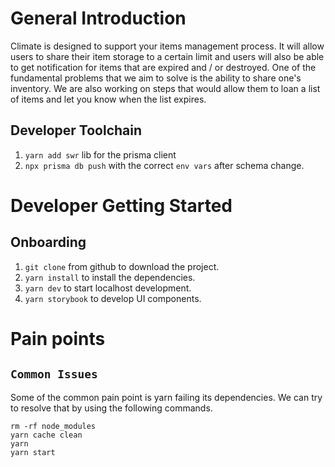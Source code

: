 # General Introduction

Climate is designed to support your items management process. It will allow users to share their item storage to a certain limit and users will also be able to get notification for items that are expired and / or destroyed. One of the fundamental problems that we aim to solve is the ability to share one's inventory. We are also working on steps that would allow them to loan a list of items and let you know when the list expires.

## Developer Toolchain

1. `yarn add swr` lib for the prisma client
2. `npx prisma db push` with the correct `env vars` after schema change.

# Developer Getting Started

## Onboarding

1. `git clone` from github to download the project.
2. `yarn install` to install the dependencies.
3. `yarn dev` to start localhost development.
4. `yarn storybook` to develop UI components.

# Pain points

## `Common Issues`

Some of the common pain point is yarn failing its dependencies. We can try to resolve that by using the following commands.

```
rm -rf node_modules
yarn cache clean
yarn
yarn start
```
